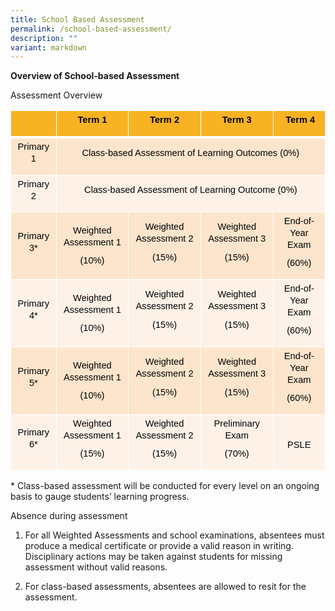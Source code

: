 ```yaml
---
title: School Based Assessment
permalink: /school-based-assessment/
description: ""
variant: markdown
---
```

**Overview of School-based Assessment**



Assessment Overview

<table style="border:none;border-collapse:collapse;"><colgroup><col width="80"><col width="175"><col width="175"><col width="175"><col width="175"></colgroup><tbody><tr style="height:29.2pt"><td style="border-left:solid #ffffff 1pt;border-right:solid #ffffff 1pt;border-bottom:solid #ffffff 3pt;border-top:solid #ffffff 1pt;vertical-align:middle;background-color:#f8b323;padding:3.6pt 7.2pt 3.6pt 7.2pt;overflow:hidden;overflow-wrap:break-word;"><br></td><td style="border-left:solid #ffffff 1pt;border-right:solid #ffffff 1pt;border-bottom:solid #ffffff 3pt;border-top:solid #ffffff 1pt;vertical-align:middle;background-color:#f8b323;padding:3.6pt 7.2pt 3.6pt 7.2pt;overflow:hidden;overflow-wrap:break-word;"><p dir="ltr" style="line-height:1.295;text-align: center;margin-top:0pt;margin-bottom:8pt;"><span style="font-size:11pt;font-family:Arial;color:#000000;background-color:transparent;font-weight:700;font-style:normal;font-variant:normal;text-decoration:none;vertical-align:baseline;white-space:pre;white-space:pre-wrap;">Term 1</span></p></td><td style="border-left:solid #ffffff 1pt;border-right:solid #ffffff 1pt;border-bottom:solid #ffffff 3pt;border-top:solid #ffffff 1pt;vertical-align:middle;background-color:#f8b323;padding:3.6pt 7.2pt 3.6pt 7.2pt;overflow:hidden;overflow-wrap:break-word;"><p dir="ltr" style="line-height:1.295;text-align: center;margin-top:0pt;margin-bottom:8pt;"><span style="font-size:11pt;font-family:Arial;color:#000000;background-color:transparent;font-weight:700;font-style:normal;font-variant:normal;text-decoration:none;vertical-align:baseline;white-space:pre;white-space:pre-wrap;">Term 2</span></p></td><td style="border-left:solid #ffffff 1pt;border-right:solid #ffffff 1pt;border-bottom:solid #ffffff 3pt;border-top:solid #ffffff 1pt;vertical-align:middle;background-color:#f8b323;padding:3.6pt 7.2pt 3.6pt 7.2pt;overflow:hidden;overflow-wrap:break-word;"><p dir="ltr" style="line-height:1.295;text-align: center;margin-top:0pt;margin-bottom:8pt;"><span style="font-size:11pt;font-family:Arial;color:#000000;background-color:transparent;font-weight:700;font-style:normal;font-variant:normal;text-decoration:none;vertical-align:baseline;white-space:pre;white-space:pre-wrap;">Term 3</span></p></td><td style="border-left:solid #ffffff 1pt;border-right:solid #ffffff 1pt;border-bottom:solid #ffffff 3pt;border-top:solid #ffffff 1pt;vertical-align:middle;background-color:#f8b323;padding:3.6pt 7.2pt 3.6pt 7.2pt;overflow:hidden;overflow-wrap:break-word;"><p dir="ltr" style="line-height:1.295;margin-right: -2.95pt;text-align: center;margin-top:0pt;margin-bottom:8pt;"><span style="font-size:11pt;font-family:Arial;color:#000000;background-color:transparent;font-weight:700;font-style:normal;font-variant:normal;text-decoration:none;vertical-align:baseline;white-space:pre;white-space:pre-wrap;">Term 4</span></p></td></tr><tr style="height:29.2pt"><td style="border-left:solid #ffffff 1pt;border-right:solid #ffffff 1pt;border-bottom:solid #ffffff 1pt;border-top:solid #ffffff 3pt;vertical-align:middle;background-color:#fce5cc;padding:3.6pt 7.2pt 3.6pt 7.2pt;overflow:hidden;overflow-wrap:break-word;"><p dir="ltr" style="line-height:1.295;text-align: center;margin-top:0pt;margin-bottom:8pt;"><span style="font-size:11pt;font-family:Arial;color:#000000;background-color:transparent;font-weight:400;font-style:normal;font-variant:normal;text-decoration:none;vertical-align:baseline;white-space:pre;white-space:pre-wrap;">Primary 1</span></p></td><td colspan="4" style="border-left:solid #ffffff 1pt;border-right:solid #ffffff 1pt;border-bottom:solid #ffffff 1pt;border-top:solid #ffffff 3pt;vertical-align:middle;background-color:#fce5cc;padding:3.6pt 7.2pt 3.6pt 7.2pt;overflow:hidden;overflow-wrap:break-word;"><p dir="ltr" style="line-height:1.295;text-align: center;margin-top:0pt;margin-bottom:8pt;"><span style="font-size:11pt;font-family:Arial;color:#000000;background-color:transparent;font-weight:400;font-style:normal;font-variant:normal;text-decoration:none;vertical-align:baseline;white-space:pre;white-space:pre-wrap;">Class-based Assessment of Learning Outcomes (0%)</span></p></td></tr><tr style="height:29.2pt"><td style="border-left:solid #ffffff 1pt;border-right:solid #ffffff 1pt;border-bottom:solid #ffffff 1pt;border-top:solid #ffffff 1pt;vertical-align:middle;background-color:#fef2e8;padding:3.6pt 7.2pt 3.6pt 7.2pt;overflow:hidden;overflow-wrap:break-word;"><p dir="ltr" style="line-height:1.295;text-align: center;margin-top:0pt;margin-bottom:8pt;"><span style="font-size:11pt;font-family:Arial;color:#000000;background-color:transparent;font-weight:400;font-style:normal;font-variant:normal;text-decoration:none;vertical-align:baseline;white-space:pre;white-space:pre-wrap;">Primary 2</span></p></td><td colspan="4" style="border-left:solid #ffffff 1pt;border-right:solid #ffffff 1pt;border-bottom:solid #ffffff 1pt;border-top:solid #ffffff 1pt;vertical-align:middle;background-color:#fef2e8;padding:3.6pt 7.2pt 3.6pt 7.2pt;overflow:hidden;overflow-wrap:break-word;"><p dir="ltr" style="line-height:1.295;text-align: center;margin-top:0pt;margin-bottom:8pt;"><span style="font-size:11pt;font-family:Arial;color:#000000;background-color:transparent;font-weight:400;font-style:normal;font-variant:normal;text-decoration:none;vertical-align:baseline;white-space:pre;white-space:pre-wrap;">Class-based Assessment of Learning Outcome (0%)</span></p></td></tr><tr style="height:29.2pt"><td style="border-left:solid #ffffff 1pt;border-right:solid #ffffff 1pt;border-bottom:solid #ffffff 1pt;border-top:solid #ffffff 1pt;vertical-align:middle;background-color:#fce5cc;padding:3.6pt 7.2pt 3.6pt 7.2pt;overflow:hidden;overflow-wrap:break-word;"><p dir="ltr" style="line-height:1.295;text-align: center;margin-top:0pt;margin-bottom:8pt;"><span style="font-size:11pt;font-family:Arial;color:#000000;background-color:transparent;font-weight:400;font-style:normal;font-variant:normal;text-decoration:none;vertical-align:baseline;white-space:pre;white-space:pre-wrap;">Primary 3*</span></p></td><td style="border-left:solid #ffffff 1pt;border-right:solid #ffffff 1pt;border-bottom:solid #ffffff 1pt;border-top:solid #ffffff 1pt;vertical-align:middle;background-color:#fce5cc;padding:3.6pt 7.2pt 3.6pt 7.2pt;overflow:hidden;overflow-wrap:break-word;"><p dir="ltr" style="line-height:1.295;text-align: center;margin-top:0pt;margin-bottom:8pt;"><span style="font-size:11pt;font-family:Arial;color:#000000;background-color:transparent;font-weight:400;font-style:normal;font-variant:normal;text-decoration:none;vertical-align:baseline;white-space:pre;white-space:pre-wrap;">Weighted Assessment 1</span></p><p dir="ltr" style="line-height:1.2;text-align: center;margin-top:0pt;margin-bottom:0pt;"><span style="font-size:11pt;font-family:Arial;color:#000000;background-color:transparent;font-weight:400;font-style:normal;font-variant:normal;text-decoration:none;vertical-align:baseline;white-space:pre;white-space:pre-wrap;">(10%)</span></p></td><td style="border-left:solid #ffffff 1pt;border-right:solid #ffffff 1pt;border-bottom:solid #ffffff 1pt;border-top:solid #ffffff 1pt;vertical-align:middle;background-color:#fce5cc;padding:3.6pt 7.2pt 3.6pt 7.2pt;overflow:hidden;overflow-wrap:break-word;"><p dir="ltr" style="line-height:1.295;text-align: center;margin-top:0pt;margin-bottom:8pt;"><span style="font-size:11pt;font-family:Arial;color:#000000;background-color:transparent;font-weight:400;font-style:normal;font-variant:normal;text-decoration:none;vertical-align:baseline;white-space:pre;white-space:pre-wrap;">Weighted Assessment 2</span></p><p dir="ltr" style="line-height:1.295;text-align: center;margin-top:0pt;margin-bottom:8pt;"><span style="font-size:11pt;font-family:Arial;color:#000000;background-color:transparent;font-weight:400;font-style:normal;font-variant:normal;text-decoration:none;vertical-align:baseline;white-space:pre;white-space:pre-wrap;">(15%)</span></p></td><td style="border-left:solid #ffffff 1pt;border-right:solid #ffffff 1pt;border-bottom:solid #ffffff 1pt;border-top:solid #ffffff 1pt;vertical-align:middle;background-color:#fce5cc;padding:3.6pt 7.2pt 3.6pt 7.2pt;overflow:hidden;overflow-wrap:break-word;"><p dir="ltr" style="line-height:1.295;text-align: center;margin-top:0pt;margin-bottom:8pt;"><span style="font-size:11pt;font-family:Arial;color:#000000;background-color:transparent;font-weight:400;font-style:normal;font-variant:normal;text-decoration:none;vertical-align:baseline;white-space:pre;white-space:pre-wrap;">Weighted Assessment 3</span></p><p dir="ltr" style="line-height:1.295;text-align: center;margin-top:0pt;margin-bottom:8pt;"><span style="font-size:11pt;font-family:Arial;color:#000000;background-color:transparent;font-weight:400;font-style:normal;font-variant:normal;text-decoration:none;vertical-align:baseline;white-space:pre;white-space:pre-wrap;">(15%)</span></p></td><td style="border-left:solid #ffffff 1pt;border-right:solid #ffffff 1pt;border-bottom:solid #ffffff 1pt;border-top:solid #ffffff 1pt;vertical-align:middle;background-color:#fce5cc;padding:3.6pt 7.2pt 3.6pt 7.2pt;overflow:hidden;overflow-wrap:break-word;"><p dir="ltr" style="line-height:1.295;text-align: center;margin-top:0pt;margin-bottom:8pt;"><span style="font-size:11pt;font-family:Arial;color:#000000;background-color:transparent;font-weight:400;font-style:normal;font-variant:normal;text-decoration:none;vertical-align:baseline;white-space:pre;white-space:pre-wrap;">End-of-Year Exam</span></p><p dir="ltr" style="line-height:1.295;text-align: center;margin-top:0pt;margin-bottom:8pt;"><span style="font-size:11pt;font-family:Arial;color:#000000;background-color:transparent;font-weight:400;font-style:normal;font-variant:normal;text-decoration:none;vertical-align:baseline;white-space:pre;white-space:pre-wrap;">(60%)</span></p></td></tr><tr style="height:29.2pt"><td style="border-left:solid #ffffff 1pt;border-right:solid #ffffff 1pt;border-bottom:solid #ffffff 1pt;border-top:solid #ffffff 1pt;vertical-align:middle;background-color:#fef2e8;padding:3.6pt 7.2pt 3.6pt 7.2pt;overflow:hidden;overflow-wrap:break-word;"><p dir="ltr" style="line-height:1.295;text-align: center;margin-top:0pt;margin-bottom:8pt;"><span style="font-size:11pt;font-family:Arial;color:#000000;background-color:transparent;font-weight:400;font-style:normal;font-variant:normal;text-decoration:none;vertical-align:baseline;white-space:pre;white-space:pre-wrap;">Primary 4*</span></p></td><td style="border-left:solid #ffffff 1pt;border-right:solid #ffffff 1pt;border-bottom:solid #ffffff 1pt;border-top:solid #ffffff 1pt;vertical-align:middle;background-color:#fef2e8;padding:3.6pt 7.2pt 3.6pt 7.2pt;overflow:hidden;overflow-wrap:break-word;"><p dir="ltr" style="line-height:1.295;text-align: center;margin-top:0pt;margin-bottom:8pt;"><span style="font-size:11pt;font-family:Arial;color:#000000;background-color:transparent;font-weight:400;font-style:normal;font-variant:normal;text-decoration:none;vertical-align:baseline;white-space:pre;white-space:pre-wrap;">Weighted Assessment 1</span></p><p dir="ltr" style="line-height:1.2;text-align: center;margin-top:0pt;margin-bottom:0pt;"><span style="font-size:11pt;font-family:Arial;color:#000000;background-color:transparent;font-weight:400;font-style:normal;font-variant:normal;text-decoration:none;vertical-align:baseline;white-space:pre;white-space:pre-wrap;">(10%)</span></p></td><td style="border-left:solid #ffffff 1pt;border-right:solid #ffffff 1pt;border-bottom:solid #ffffff 1pt;border-top:solid #ffffff 1pt;vertical-align:middle;background-color:#fef2e8;padding:3.6pt 7.2pt 3.6pt 7.2pt;overflow:hidden;overflow-wrap:break-word;"><p dir="ltr" style="line-height:1.295;text-align: center;margin-top:0pt;margin-bottom:8pt;"><span style="font-size:11pt;font-family:Arial;color:#000000;background-color:transparent;font-weight:400;font-style:normal;font-variant:normal;text-decoration:none;vertical-align:baseline;white-space:pre;white-space:pre-wrap;">Weighted Assessment 2</span></p><p dir="ltr" style="line-height:1.295;text-align: center;margin-top:0pt;margin-bottom:8pt;"><span style="font-size:11pt;font-family:Arial;color:#000000;background-color:transparent;font-weight:400;font-style:normal;font-variant:normal;text-decoration:none;vertical-align:baseline;white-space:pre;white-space:pre-wrap;">(15%)</span></p></td><td style="border-left:solid #ffffff 1pt;border-right:solid #ffffff 1pt;border-bottom:solid #ffffff 1pt;border-top:solid #ffffff 1pt;vertical-align:middle;background-color:#fef2e8;padding:3.6pt 7.2pt 3.6pt 7.2pt;overflow:hidden;overflow-wrap:break-word;"><p dir="ltr" style="line-height:1.295;text-align: center;margin-top:0pt;margin-bottom:8pt;"><span style="font-size:11pt;font-family:Arial;color:#000000;background-color:transparent;font-weight:400;font-style:normal;font-variant:normal;text-decoration:none;vertical-align:baseline;white-space:pre;white-space:pre-wrap;">Weighted Assessment 3</span></p><p dir="ltr" style="line-height:1.295;text-align: center;margin-top:0pt;margin-bottom:8pt;"><span style="font-size:11pt;font-family:Arial;color:#000000;background-color:transparent;font-weight:400;font-style:normal;font-variant:normal;text-decoration:none;vertical-align:baseline;white-space:pre;white-space:pre-wrap;">(15%)</span></p></td><td style="border-left:solid #ffffff 1pt;border-right:solid #ffffff 1pt;border-bottom:solid #ffffff 1pt;border-top:solid #ffffff 1pt;vertical-align:middle;background-color:#fef2e8;padding:3.6pt 7.2pt 3.6pt 7.2pt;overflow:hidden;overflow-wrap:break-word;"><p dir="ltr" style="line-height:1.295;text-align: center;margin-top:0pt;margin-bottom:8pt;"><span style="font-size:11pt;font-family:Arial;color:#000000;background-color:transparent;font-weight:400;font-style:normal;font-variant:normal;text-decoration:none;vertical-align:baseline;white-space:pre;white-space:pre-wrap;">End-of-Year Exam</span></p><p dir="ltr" style="line-height:1.295;text-align: center;margin-top:0pt;margin-bottom:8pt;"><span style="font-size:11pt;font-family:Arial;color:#000000;background-color:transparent;font-weight:400;font-style:normal;font-variant:normal;text-decoration:none;vertical-align:baseline;white-space:pre;white-space:pre-wrap;">(60%)</span></p></td></tr><tr style="height:29.2pt"><td style="border-left:solid #ffffff 1pt;border-right:solid #ffffff 1pt;border-bottom:solid #ffffff 1pt;border-top:solid #ffffff 1pt;vertical-align:middle;background-color:#fce5cc;padding:3.6pt 7.2pt 3.6pt 7.2pt;overflow:hidden;overflow-wrap:break-word;"><p dir="ltr" style="line-height:1.295;text-align: center;margin-top:0pt;margin-bottom:8pt;"><span style="font-size:11pt;font-family:Arial;color:#000000;background-color:transparent;font-weight:400;font-style:normal;font-variant:normal;text-decoration:none;vertical-align:baseline;white-space:pre;white-space:pre-wrap;">Primary 5*</span></p></td><td style="border-left:solid #ffffff 1pt;border-right:solid #ffffff 1pt;border-bottom:solid #ffffff 1pt;border-top:solid #ffffff 1pt;vertical-align:middle;background-color:#fce5cc;padding:3.6pt 7.2pt 3.6pt 7.2pt;overflow:hidden;overflow-wrap:break-word;"><p dir="ltr" style="line-height:1.295;text-align: center;margin-top:0pt;margin-bottom:8pt;"><span style="font-size:11pt;font-family:Arial;color:#000000;background-color:transparent;font-weight:400;font-style:normal;font-variant:normal;text-decoration:none;vertical-align:baseline;white-space:pre;white-space:pre-wrap;">Weighted Assessment 1</span></p><p dir="ltr" style="line-height:1.2;text-align: center;margin-top:0pt;margin-bottom:0pt;"><span style="font-size:11pt;font-family:Arial;color:#000000;background-color:transparent;font-weight:400;font-style:normal;font-variant:normal;text-decoration:none;vertical-align:baseline;white-space:pre;white-space:pre-wrap;">(10%)</span></p></td><td style="border-left:solid #ffffff 1pt;border-right:solid #ffffff 1pt;border-bottom:solid #ffffff 1pt;border-top:solid #ffffff 1pt;vertical-align:middle;background-color:#fce5cc;padding:3.6pt 7.2pt 3.6pt 7.2pt;overflow:hidden;overflow-wrap:break-word;"><p dir="ltr" style="line-height:1.295;text-align: center;margin-top:0pt;margin-bottom:8pt;"><span style="font-size:11pt;font-family:Arial;color:#000000;background-color:transparent;font-weight:400;font-style:normal;font-variant:normal;text-decoration:none;vertical-align:baseline;white-space:pre;white-space:pre-wrap;">Weighted Assessment 2</span></p><p dir="ltr" style="line-height:1.295;text-align: center;margin-top:0pt;margin-bottom:8pt;"><span style="font-size:11pt;font-family:Arial;color:#000000;background-color:transparent;font-weight:400;font-style:normal;font-variant:normal;text-decoration:none;vertical-align:baseline;white-space:pre;white-space:pre-wrap;">(15%)</span></p></td><td style="border-left:solid #ffffff 1pt;border-right:solid #ffffff 1pt;border-bottom:solid #ffffff 1pt;border-top:solid #ffffff 1pt;vertical-align:middle;background-color:#fce5cc;padding:3.6pt 7.2pt 3.6pt 7.2pt;overflow:hidden;overflow-wrap:break-word;"><p dir="ltr" style="line-height:1.295;text-align: center;margin-top:0pt;margin-bottom:8pt;"><span style="font-size:11pt;font-family:Arial;color:#000000;background-color:transparent;font-weight:400;font-style:normal;font-variant:normal;text-decoration:none;vertical-align:baseline;white-space:pre;white-space:pre-wrap;">Weighted Assessment 3</span></p><p dir="ltr" style="line-height:1.295;text-align: center;margin-top:0pt;margin-bottom:8pt;"><span style="font-size:11pt;font-family:Arial;color:#000000;background-color:transparent;font-weight:400;font-style:normal;font-variant:normal;text-decoration:none;vertical-align:baseline;white-space:pre;white-space:pre-wrap;">(15%)</span></p></td><td style="border-left:solid #ffffff 1pt;border-right:solid #ffffff 1pt;border-bottom:solid #ffffff 1pt;border-top:solid #ffffff 1pt;vertical-align:middle;background-color:#fce5cc;padding:3.6pt 7.2pt 3.6pt 7.2pt;overflow:hidden;overflow-wrap:break-word;"><p dir="ltr" style="line-height:1.295;text-align: center;margin-top:0pt;margin-bottom:8pt;"><span style="font-size:11pt;font-family:Arial;color:#000000;background-color:transparent;font-weight:400;font-style:normal;font-variant:normal;text-decoration:none;vertical-align:baseline;white-space:pre;white-space:pre-wrap;">End-of-Year Exam</span></p><p dir="ltr" style="line-height:1.295;text-align: center;margin-top:0pt;margin-bottom:8pt;"><span style="font-size:11pt;font-family:Arial;color:#000000;background-color:transparent;font-weight:400;font-style:normal;font-variant:normal;text-decoration:none;vertical-align:baseline;white-space:pre;white-space:pre-wrap;">(60%)</span></p></td></tr><tr style="height:29.2pt"><td style="border-left:solid #ffffff 1pt;border-right:solid #ffffff 1pt;border-bottom:solid #ffffff 1pt;border-top:solid #ffffff 1pt;vertical-align:middle;background-color:#fef2e8;padding:3.6pt 7.2pt 3.6pt 7.2pt;overflow:hidden;overflow-wrap:break-word;"><p dir="ltr" style="line-height:1.295;text-align: center;margin-top:0pt;margin-bottom:8pt;"><span style="font-size:11pt;font-family:Arial;color:#000000;background-color:transparent;font-weight:400;font-style:normal;font-variant:normal;text-decoration:none;vertical-align:baseline;white-space:pre;white-space:pre-wrap;">Primary 6*</span></p></td><td style="border-left:solid #ffffff 1pt;border-right:solid #ffffff 1pt;border-bottom:solid #ffffff 1pt;border-top:solid #ffffff 1pt;vertical-align:middle;background-color:#fef2e8;padding:3.6pt 7.2pt 3.6pt 7.2pt;overflow:hidden;overflow-wrap:break-word;"><p dir="ltr" style="line-height:1.295;text-align: center;margin-top:0pt;margin-bottom:8pt;"><span style="font-size:11pt;font-family:Arial;color:#000000;background-color:transparent;font-weight:400;font-style:normal;font-variant:normal;text-decoration:none;vertical-align:baseline;white-space:pre;white-space:pre-wrap;">Weighted Assessment 1</span></p><p dir="ltr" style="line-height:1.295;text-align: center;margin-top:0pt;margin-bottom:8pt;"><span style="font-size:11pt;font-family:Arial;color:#000000;background-color:transparent;font-weight:400;font-style:normal;font-variant:normal;text-decoration:none;vertical-align:baseline;white-space:pre;white-space:pre-wrap;">(15%)</span></p></td><td style="border-left:solid #ffffff 1pt;border-right:solid #ffffff 1pt;border-bottom:solid #ffffff 1pt;border-top:solid #ffffff 1pt;vertical-align:middle;background-color:#fef2e8;padding:3.6pt 7.2pt 3.6pt 7.2pt;overflow:hidden;overflow-wrap:break-word;"><p dir="ltr" style="line-height:1.295;text-align: center;margin-top:0pt;margin-bottom:8pt;"><span style="font-size:11pt;font-family:Arial;color:#000000;background-color:transparent;font-weight:400;font-style:normal;font-variant:normal;text-decoration:none;vertical-align:baseline;white-space:pre;white-space:pre-wrap;">Weighted Assessment 2</span></p><p dir="ltr" style="line-height:1.295;text-align: center;margin-top:0pt;margin-bottom:8pt;"><span style="font-size:11pt;font-family:Arial;color:#000000;background-color:transparent;font-weight:400;font-style:normal;font-variant:normal;text-decoration:none;vertical-align:baseline;white-space:pre;white-space:pre-wrap;">(15%)</span></p></td><td style="border-left:solid #ffffff 1pt;border-right:solid #ffffff 1pt;border-bottom:solid #ffffff 1pt;border-top:solid #ffffff 1pt;vertical-align:middle;background-color:#fef2e8;padding:3.6pt 7.2pt 3.6pt 7.2pt;overflow:hidden;overflow-wrap:break-word;"><p dir="ltr" style="line-height:1.295;text-align: center;margin-top:0pt;margin-bottom:8pt;"><span style="font-size:11pt;font-family:Arial;color:#000000;background-color:transparent;font-weight:400;font-style:normal;font-variant:normal;text-decoration:none;vertical-align:baseline;white-space:pre;white-space:pre-wrap;">Preliminary Exam</span></p><p dir="ltr" style="line-height:1.295;text-align: center;margin-top:0pt;margin-bottom:8pt;"><span style="font-size:11pt;font-family:Arial;color:#000000;background-color:transparent;font-weight:400;font-style:normal;font-variant:normal;text-decoration:none;vertical-align:baseline;white-space:pre;white-space:pre-wrap;">(70%)</span></p></td><td style="border-left:solid #ffffff 1pt;border-right:solid #ffffff 1pt;border-bottom:solid #ffffff 1pt;border-top:solid #ffffff 1pt;vertical-align:middle;background-color:#fef2e8;padding:3.6pt 7.2pt 3.6pt 7.2pt;overflow:hidden;overflow-wrap:break-word;"><br><p dir="ltr" style="line-height:1.295;text-align: center;margin-top:0pt;margin-bottom:8pt;"><span style="font-size:11pt;font-family:Arial;color:#000000;background-color:transparent;font-weight:400;font-style:normal;font-variant:normal;text-decoration:none;vertical-align:baseline;white-space:pre;white-space:pre-wrap;">PSLE</span></p></td></tr></tbody></table>

  

\* Class-based assessment will be conducted for every level on an ongoing basis to gauge students’ learning progress.

Absence during assessment

1.  For all Weighted Assessments and school examinations, absentees must produce a medical certificate or provide a valid reason in writing. Disciplinary actions may be taken against students for missing assessment without valid reasons.
    
2.  For class-based assessments, absentees are allowed to resit for the assessment.  
    